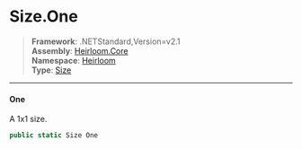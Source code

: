 # Size.One

> **Framework**: .NETStandard,Version=v2.1  
> **Assembly**: [Heirloom.Core][0]  
> **Namespace**: [Heirloom][0]  
> **Type**: [Size][1]  

--------------------------------------------------------------------------------

#### One

A 1x1 size.

```cs
public static Size One
```

[0]: ..\Heirloom.Core.md
[1]: Heirloom.Size.md
